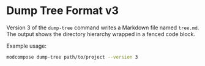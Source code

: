 # Dump Tree Format v3

Version 3 of the `dump-tree` command writes a Markdown file named `tree.md`.
The output shows the directory hierarchy wrapped in a fenced code block.

Example usage:

```bash
modcompose dump-tree path/to/project --version 3
```
